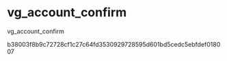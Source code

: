 vg_account_confirm
==================

vg_account_confirm

b38003f8b9c72728cf1c27c64fd3530929728595d601bd5cedc5ebfdef018007

